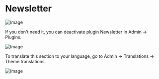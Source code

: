 # Newsletter

![Image](https://live.staticflickr.com/65535/51301604713_940129ce07_b.jpg)

If you don't need it, you can deactivate plugin Newsletter in Admin -> Plugins.

![Image](https://live.staticflickr.com/65535/51301419431_a6fce8634a_b.jpg)

To translate this section to your language, go to Admin -> Translations -> Theme translations.

![Image](https://live.staticflickr.com/65535/51301607608_8b1177ec85_b.jpg)
